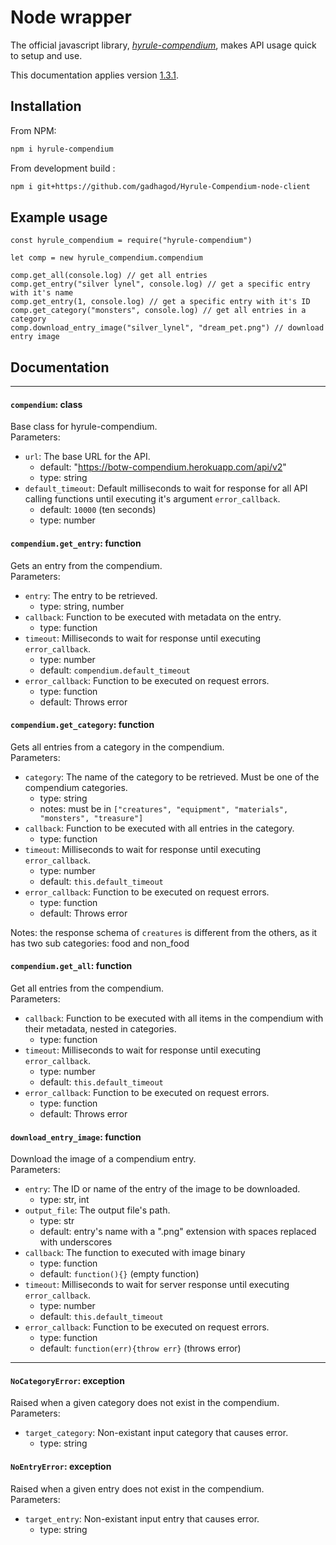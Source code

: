 # Node wrapper
The official javascript library, [*hyrule-compendium*](https://github.com/gadhagod/Hyrule-Compendium-node-client), makes API usage quick to setup and use.

This documentation applies version [1.3.1](https://github.com/gadhagod/Hyrule-Compendium-node-client/releases/tag/1.3.1).

## Installation
From NPM:
```bash
npm i hyrule-compendium
```
From development build :
```bash
npm i git+https://github.com/gadhagod/Hyrule-Compendium-node-client
```

## Example usage
```node
const hyrule_compendium = require("hyrule-compendium")

let comp = new hyrule_compendium.compendium

comp.get_all(console.log) // get all entries
comp.get_entry("silver lynel", console.log) // get a specific entry with it's name
comp.get_entry(1, console.log) // get a specific entry with it's ID
comp.get_category("monsters", console.log) // get all entries in a category
comp.download_entry_image("silver_lynel", "dream_pet.png") // download entry image
```

## Documentation

***

#### `compendium`: class
Base class for hyrule-compendium.<br>
Parameters:
* `url`: The base URL for the API.
    - default: "https://botw-compendium.herokuapp.com/api/v2"
    - type: string
* `default_timeout`: Default milliseconds to wait for response for all API calling functions until executing it's argument `error_callback`.
    - default: `10000` (ten seconds)
    - type: number

#### `compendium.get_entry`: function
Gets an entry from the compendium.<br>
Parameters:
* `entry`: The entry to be retrieved.
    - type: string, number
* `callback`: Function to be executed with metadata on the entry.
    - type: function
* `timeout`: Milliseconds to wait for response until executing `error_callback`.
    - type: number
    - default: `compendium.default_timeout`
* `error_callback`: Function to be executed on request errors.
    - type: function
    - default: Throws error

#### `compendium.get_category`: function
Gets all entries from a category in the compendium.<br>
Parameters:
* `category`: The name of the category to be retrieved. Must be one of the compendium categories.
    - type: string
    - notes: must be in `["creatures", "equipment", "materials", "monsters", "treasure"]`
* `callback`: Function to be executed with all entries in the category.
    - type: function
* `timeout`: Milliseconds to wait for response until executing `error_callback`.
    - type: number
    - default: `this.default_timeout`
* `error_callback`: Function to be executed on request errors.
    - type: function
    - default: Throws error
<!---->

Notes: the response schema of `creatures` is different from the others, as it has two sub categories: food and non_food

#### `compendium.get_all`: function
Get all entries from the compendium.<br>
Parameters:
* `callback`: Function to be executed with all items in the compendium with their metadata, nested in categories.
    - type: function
* `timeout`: Milliseconds to wait for response until executing `error_callback`.
    - type: number
    - default: `this.default_timeout`
* `error_callback`: Function to be executed on request errors.
    - type: function
    - default: Throws error

#### `download_entry_image`: function
Download the image of a compendium entry.<br>
Parameters:
* `entry`: The ID or name of the entry of the image to be downloaded.
    - type: str, int
* `output_file`: The output file's path.
    - type: str
    - default: entry's name with a ".png" extension with spaces replaced with underscores
* `callback`: The function to executed with image binary
    - type: function
    - default: `function(){}` (empty function)
* `timeout`: Milliseconds to wait for server response until executing `error_callback`.
    - type: number
    - default: `this.default_timeout`
* `error_callback`: Function to be executed on request errors.
    - type: function
    - default: `function(err){throw err}` (throws error)

***

#### `NoCategoryError`: exception
Raised when a given category does not exist in the compendium.<br>
Parameters:
* `target_category`: Non-existant input category that causes error.
    - type: string

#### `NoEntryError`: exception
Raised when a given entry does not exist in the compendium.<br>
Parameters:
* `target_entry`: Non-existant input entry that causes error.
    - type: string